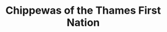 ---
title: Chippewas of the Thames First Nation
url: /chippewas-of-the-thames-first-nation/
latitude: 42.81
longitude: -81.457
---